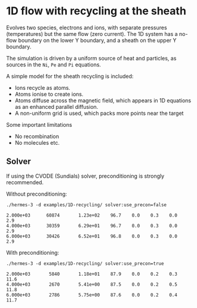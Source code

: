 1D flow with recycling at the sheath
====================================

Evolves two species, electrons and ions, with separate pressures
(temperatures) but the same flow (zero current). The 1D system
has a no-flow boundary on the lower Y boundary, and a sheath on
the upper Y boundary.

The simulation is driven by a uniform source of heat and particles,
as sources in the `Ni`, `Pe` and `Pi` equations.

A simple model for the sheath recycling is included:

 - Ions recycle as atoms.
 - Atoms ionise to create ions.
 - Atoms diffuse across the magnetic field, which appears in 1D
   equations as an enhanced parallel diffusion.
 - A non-uniform grid is used, which packs more points near the target

Some important limitations

 - No recombination
 - No molecules etc.

Solver
------

If using the CVODE (Sundials) solver, preconditioning is strongly recommended.

Without preconditioning:

    ./hermes-3 -d examples/1D-recycling/ solver:use_precon=false

    2.000e+03      60874       1.23e+02    96.7    0.0    0.3    0.0    2.9
    4.000e+03      30359       6.29e+01    96.7    0.0    0.3    0.0    2.9
    6.000e+03      30426       6.52e+01    96.8    0.0    0.3    0.0    2.9

With preconditioning:

    ./hermes-3 -d examples/1D-recycling/ solver:use_precon=true

    2.000e+03       5840       1.18e+01    87.9    0.0    0.2    0.3   11.6
    4.000e+03       2670       5.41e+00    87.5    0.0    0.2    0.5   11.8
    6.000e+03       2786       5.75e+00    87.6    0.0    0.2    0.4   11.7
